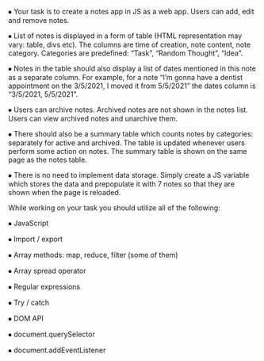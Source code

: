 ⦁	Your task is to create a notes app in JS as a web app. Users can add, edit and remove notes. 

⦁	List of notes is displayed in a form of table (HTML representation may vary: table, divs etc). The columns are time of creation, note content, note category. Categories are predefined: “Task”, “Random Thought”, “Idea”.

⦁	Notes in the table should also display a list of dates mentioned in this note as a separate column. For example, for a note “I’m gonna have a dentist appointment on the 3/5/2021, I moved it from 5/5/2021” the dates column is “3/5/2021, 5/5/2021”.

⦁	Users can archive notes. Archived notes are not shown in the notes list. Users can view archived notes and unarchive them.

⦁	There should also be a summary table which counts notes by categories: separately for active and archived. The table is updated whenever users perform some action on notes. The summary table is shown on the same page as the notes table.

⦁	There is no need to implement data storage. Simply create a JS variable which stores the data and prepopulate it with 7 notes so that they are shown when the page is reloaded.


While working on your task you should utilize all of the following:

⦁	JavaScript

⦁	Import / export 

⦁	Array methods: map, reduce, filter (some of them)

⦁	Array spread operator

⦁	Regular expressions

⦁	Try / catch

⦁	DOM API

⦁	document.querySelector

⦁	document.addEventListener
